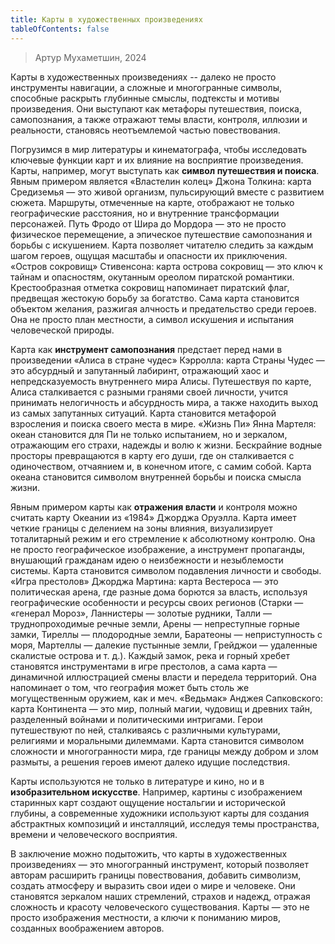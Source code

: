 ```yaml
---
title: Карты в художественных произведениях
tableOfContents: false
---
```


> Артур Мухаметшин, 2024

Карты в художественных произведениях -- далеко не просто инструменты навигации, а сложные и многогранные символы, способные раскрыть глубинные смыслы, подтексты и мотивы произведения. Они выступают как метафоры путешествия, поиска, самопознания, а также отражают темы власти, контроля, иллюзии и реальности, становясь неотъемлемой частью повествования.

Погрузимся в мир литературы и кинематографа, чтобы исследовать ключевые функции карт и их влияние на восприятие произведения. Карты, например, могут выступать как **символ путешествия и поиска**. Явным примером является «Властелин колец» Джона Толкина: карта Средиземья — это живой организм, пульсирующий вместе с развитием сюжета. Маршруты, отмеченные на карте, отображают не только географические расстояния, но и внутренние трансформации персонажей. Путь Фродо от Шира до Мордора — это не просто физическое перемещение, а эпическое путешествие самопознания и борьбы с искушением. Карта позволяет читателю следить за каждым шагом героев, ощущая масштабы и опасности их приключения. «Остров сокровищ» Стивенсона: карта острова сокровищ — это ключ к тайнам и опасностям, окутанным ореолом пиратской романтики. Крестообразная отметка сокровищ напоминает пиратский флаг, предвещая жестокую борьбу за богатство. Сама карта становится объектом желания, разжигая алчность и предательство среди героев. Она не просто план местности, а символ искушения и испытания человеческой природы.

Карта как **инструмент самопознания** предстает перед нами в произведении «Алиса в стране чудес» Кэрролла: карта Страны Чудес — это абсурдный и запутанный лабиринт, отражающий хаос и непредсказуемость внутреннего мира Алисы. Путешествуя по карте, Алиса сталкивается с разными гранями своей личности, учится принимать нелогичность и абсурдность мира, а также находить выход из самых запутанных ситуаций. Карта становится метафорой взросления и поиска своего места в мире. «Жизнь Пи» Янна Мартеля: океан становится для Пи не только испытанием, но и зеркалом, отражающим его страхи, надежды и волю к жизни. Бескрайние водные просторы превращаются в карту его души, где он сталкивается с одиночеством, отчаянием и, в конечном итоге, с самим собой. Карта океана становится символом внутренней борьбы и поиска смысла жизни.

Явным примером карты как **отражения власти** и контроля можно считать карту Океании из «1984» Джорджа Оруэлла. Карта имеет четкие границы с делением на зоны влияния, визуализирует тоталитарный режим и его стремление к абсолютному контролю. Она не просто географическое изображение, а инструмент пропаганды, внушающий гражданам идею о неизбежности и незыблемости системы. Карта становится символом подавления личности и свободы. «Игра престолов» Джорджа Мартина: карта Вестероса — это политическая арена, где разные дома борются за власть, используя географические особенности и ресурсы своих регионов (Старки — «генерал Мороз», Ланнистеры — золотые рудники, Талли — труднопроходимые речные земли, Арены — непреступные горные замки, Тиреллы — плодородные земли, Баратеоны — неприступность с моря, Мартеллы — далекие пустынные земли, Грейджои — удаленные скалистые острова и т. д.). Каждый замок, река и горный хребет становятся инструментами в игре престолов, а сама карта — динамичной иллюстрацией смены власти и передела территорий. Она напоминает о том, что география может быть столь же могущественным оружием, как и меч. «Ведьмак» Анджея Сапковского: карта Континента — это мир, полный магии, чудовищ и древних тайн, разделенный войнами и политическими интригами. Герои путешествуют по ней, сталкиваясь с различными культурами, религиями и моральными дилеммами. Карта становится символом сложности и многогранности мира, где границы между добром и злом размыты, а решения героев имеют далеко идущие последствия.

Карты используются не только в литературе и кино, но и в **изобразительном искусстве**. Например, картины с изображением старинных карт создают ощущение ностальгии и исторической глубины, а современные художники используют карты для создания абстрактных композиций и инсталляций, исследуя темы пространства, времени и человеческого восприятия.

В заключение можно подытожить, что карты в художественных произведениях — это многогранный инструмент, который позволяет авторам расширить границы повествования, добавить символизм, создать атмосферу и выразить свои идеи о мире и человеке. Они становятся зеркалом наших стремлений, страхов и надежд, отражая сложность и красоту человеческого существования. Карты — это не просто изображения местности, а ключи к пониманию миров, созданных воображением авторов.